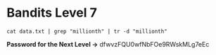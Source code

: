 # Bandits Level 7
```
cat data.txt | grep "millionth" | tr -d "millionth"
```

**Password for the Next Level ->** dfwvzFQU0wfNbFOe9RWskMLg7eEc
